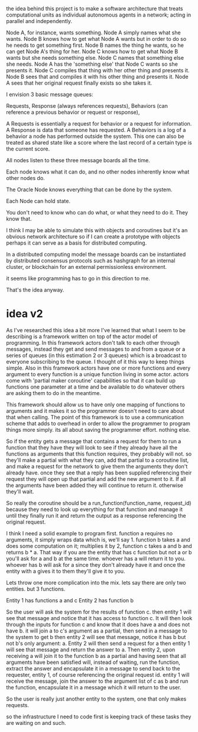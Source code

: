 the idea behind this project is to make a software architecture that treats computational units as individual autonomous agents in a network; acting in parallel and independently.

Node A, for instance, wants something.
Node A simply names what she wants.
Node B knows how to get what Node A wants but in order to do so he needs to get something first.
Node B names the thing he wants, so he can get Node A's thing for her.
Node C knows how to get what Node B wants but she needs something else.
Node C names that something else she needs.
Node A has the 'something else' that Node C wants so she presents it.
Node C compiles that thing with her other thing and presents it.
Node B sees that and compiles it with his other thing and presents it.
Node A sees that her original request finally exists so she takes it.

I envision 3 basic message queues:

Requests,
Response (always references requests),
Behaviors (can reference a previous behavior or request or response),

A Requests is essentially a request for behavior or a request for information.
A Response is data that someone has requested.
A Behaviors is a log of a behavior a node has performed outside the system. This one can also be treated as shared state like a score where the last record of a certain type is the current score.

All nodes listen to these three message boards all the time.

Each node knows what it can do, and no other nodes inherently know what other nodes do.

The Oracle Node knows everything that can be done by the system.

Each Node can hold state.

You don't need to know who can do what, or what they need to do it. They know that.

I think I may be able to simulate this with objects and coroutines but it's an obvious network architecture so if I can create a prototype with objects perhaps it can serve as a basis for distributed computing.

In a distributed computing model the message boards can be instantiated by distributed consensus protocols such as hashgraph for an internal cluster, or blockchain for an external permissionless environment.

it seems like programming has to go in this direction to me.

That's the idea anyway.


# idea v2

As I've researched this idea a bit more I've learned that what I seem to be describing is a framework written on top of the actor model of programming. In this framework actors don't talk to each other through messages, instead they get and send messages to and from a queue or a series of queues (in this estimation 2 or 3 queues) which is a broadcast to everyone subscribing to the queue. I thought of it this way to keep things simple. Also in this framework actors have one or more functions and every argument to every function is a unique function living in some actor. actors come with 'partial maker coroutine' capabilities so that it can build up functions one parameter at a time and be available to do whatever others are asking them to do in the meantime.

This framework should allow us to have only one mapping of functions to arguments and it makes it so the programmer doesn't need to care about that when calling. The point of this framework is to use a communication scheme that adds to overhead in order to allow the programmer to program things more simply. its all about saving the programmer effort. nothing else.

So if the entity gets a message that contains a request for them to run a function that they have they will look to see if they already have all the functions as arguments that this function requires, they probably will not. so they'll make a partial with what they can, add that partial to a coroutine list, and make a request for the network to give them the arguments they don't already have. once they see that a reply has been supplied referencing their request they will open up that partial and add the new argument to it. If all the arguments have been added they will continue to return it. otherwise they'll wait.

So really the coroutine should be a run_function(function_name, request_id) because they need to look up everything for that function and manage it until they finally run it and return the output as a response referencing the original request.

I think I need a solid example to program first. function a requires no arguments, it simply wraps data which is, we'll say 1. function b takes a and does some computation on it; multiplies it by 2, function c takes a and b and returns b * a. That way if you are the entity that has c function but not a or b you'll ask for a and b at the same time. whoever has a will return it to you. whoever has b will ask for a since they don't already have it and once the entity with a gives it to them they'll give it to you.

Lets throw one more complication into the mix. lets say there are only two entities. but 3 functions.

Entity 1 has functions a and c
Entity 2 has function b

So the user will ask the system for the results of function c. then entity 1 will see that message and notice that it has access to function c. It will then look through the inputs for function c and know that it does have a and does not have b. it will join a to c's argument as a partial, then send in a message to the system to get b then entity 2 will see that message, notice it has b but not b's only argument: a. Entity 2 will then send a request for a then entity 1 will see that message and return the answer to a. Then entity 2, upon receiving a will join it to the function b as a partial and having seen that all arguments have been satisfied will, instead of waiting, run the function, extract the answer and encapsulate it in a message to send back to the requester, entity 1, of course referencing the original request id. entity 1 will receive the message, join the answer to the argument list of c as b and run the function, encapsulate it in a message which it will return to the user.

So the user is really just another entity to the system, one that only makes requests.

so the infrastructure I need to code first is keeping track of these tasks they are waiting on and such.
